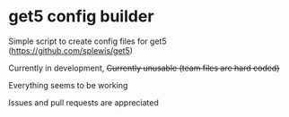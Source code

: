 # get5 config builder
Simple script to create config files for get5 (https://github.com/splewis/get5)

Currently in development, ~~Currently unusable (team files are hard coded)~~

Everything seems to be working

Issues and pull requests are appreciated